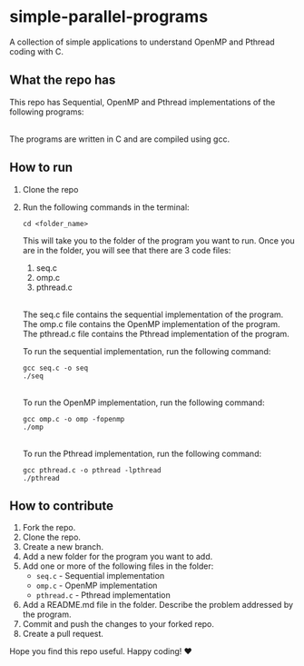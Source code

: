 # simple-parallel-programs
A collection of simple applications to understand OpenMP and Pthread coding with C. 

## What the repo has
This repo has Sequential, OpenMP and Pthread implementations of the following programs:

\
The programs are written in C and are compiled using gcc.

## How to run
1.  Clone the repo
2.  Run the following commands in the terminal:

    ``` 
    cd <folder_name>    
    ```
    This will take you to the folder of the program you want to run. Once you are in the folder, you will see that there are 3 code files:
    1.  seq.c
    2.  omp.c
    3.  pthread.c
    
    \
    The seq.c file contains the sequential implementation of the program. The omp.c file contains the OpenMP implementation of the program. The pthread.c file contains the Pthread implementation of the program.
    
    To run the sequential implementation, run the following command:
    ```
    gcc seq.c -o seq
    ./seq
    ```
    \
    To run the OpenMP implementation, run the following command:
    ```
    gcc omp.c -o omp -fopenmp
    ./omp
    ```
    \
    To run the Pthread implementation, run the following command:
    ```
    gcc pthread.c -o pthread -lpthread
    ./pthread
    ```

## How to contribute
1.  Fork the repo.
2.  Clone the repo.
3.  Create a new branch.
4.  Add a new folder for the program you want to add.
5.  Add one or more of the following files in the folder:
    -  `seq.c` - Sequential implementation
    -  `omp.c` - OpenMP implementation
    -  `pthread.c` - Pthread implementation
6.  Add a README.md file in the folder. Describe the problem addressed by the program.
7. Commit and push the changes to your forked repo.
8. Create a pull request.

Hope you find this repo useful. Happy coding! ❤
